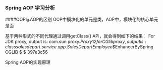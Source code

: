 ### Spring AOP 学习分析

####OOP与AOP的区别
 OOP中模块化的单元是类，AOP中，模块化的核心单元是面
 
 基于两种形式的不同代理通过调用getClass() API，就会得到如下的结果：
 For JDK proxy, output is:    com.sun.proxy.$Proxy12
 for CGlib proxy,output is:    class salesdepart.service.app.SalesDepartEmployee$$EnhancerBySpring CGLIB $ $ 397e3c56


Spring AOP的实现原理